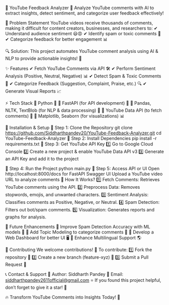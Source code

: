 🎯 YouTube Feedback Analyzer
📌 Analyze YouTube comments with AI to extract insights, detect sentiment, and categorize user feedback effectively!


📌 Problem Statement
YouTube videos receive thousands of comments, making it difficult for content creators, businesses, and researchers to:
✔ Understand audience sentiment 😃😡
✔ Identify spam or toxic comments 🚫
✔ Categorize feedback for better engagement 📊

🔍 Solution: This project automates YouTube comment analysis using AI & NLP to provide actionable insights! 🚀

✨ Features
✔ Fetch YouTube Comments via API 🛠
✔ Perform Sentiment Analysis (Positive, Neutral, Negative) 📊
✔ Detect Spam & Toxic Comments 🛑
✔ Categorize Feedback (Suggestion, Complaint, Praise, etc.) 🔍
✔ Generate Visual Reports 📈

⚡ Tech Stack
🔹 Python 🐍
🔹 FastAPI (for API development) 🚀
🔹 Pandas, NLTK, TextBlob (for NLP & data processing) 🧠
🔹 YouTube Data API (to fetch comments) 🎥
🔹 Matplotlib, Seaborn (for visualizations) 📊

🔧 Installation & Setup
📌 Step 1: Clone the Repository
git clone https://github.com/Siddharthpandey20/YouTube-Feedback-Analyzer.git
cd YouTube-Feedback-Analyzer
📌 Step 2: Install Dependencies
pip install -r requirements.txt
📌 Step 3: Get YouTube API Key
1️⃣ Go to Google Cloud Console
2️⃣ Create a new project & enable YouTube Data API v3
3️⃣ Generate an API Key and add it to the project

📌 Step 4: Run the Project
python main.py
📌 Step 5: Access API or UI
Open http://localhost:8000/docs for FastAPI Swagger UI
Upload a YouTube video URL to analyze comments
🚀 How It Works?
1️⃣ Fetch Comments: Retrieves YouTube comments using the API.
2️⃣ Preprocess Data: Removes stopwords, emojis, and unwanted characters.
3️⃣ Sentiment Analysis: Classifies comments as Positive, Negative, or Neutral.
4️⃣ Spam Detection: Filters out bot/spam comments.
5️⃣ Visualization: Generates reports and graphs for analysis.

🎯 Future Enhancements
🔹 Improve Spam Detection Accuracy with ML models 🤖
🔹 Add Topic Modeling to categorize comments 📌
🔹 Develop a Web Dashboard for better UI 🖥
🔹 Enhance Multilingual Support 🌎

🤝 Contributing
We welcome contributions! 🎉 To contribute:
1️⃣ Fork the repository 🍴
2️⃣ Create a new branch (feature-xyz) 🌱
3️⃣ Submit a Pull Request 📩

📞 Contact & Support
💬 Author: Siddharth Pandey
📧 Email: siddharthpandey2611official@gmail.com
⭐ If you found this project helpful, don’t forget to give it a star! 🌟

🔥 Transform YouTube Comments into Insights Today! 🚀

